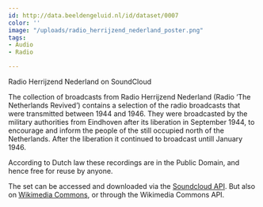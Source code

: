 ```yaml
---
id: http://data.beeldengeluid.nl/id/dataset/0007
color: ''
image: "/uploads/radio_herrijzend_nederland_poster.png"
tags:
- Audio
- Radio

---
```

Radio Herrijzend Nederland on SoundCloud

The collection of broadcasts from Radio Herrijzend Nederland (Radio ‘The Netherlands Revived’) contains a selection of the radio broadcasts that were transmitted between 1944 and 1946. They were broadcasted by the military authorities from Eindhoven after its liberation in September 1944, to encourage and inform the people of the still occupied north of the Netherlands. After the liberation it continued to broadcast untill January 1946.

According to Dutch law these recordings are in the Public Domain, and hence free for reuse by anyone.

The set can be accessed and downloaded via the [Soundcloud API](https://developers.soundcloud.com/docs/api/guide). But also on [Wikimedia Commons](https://commons.wikimedia.org/wiki/Category:Radio_broadcasts_by_Radio_Herrijzend_Nederland), or through the Wikimedia Commons API.